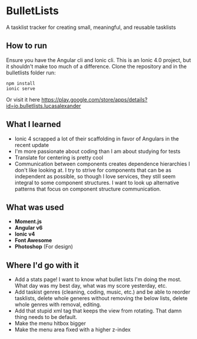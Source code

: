 # BulletLists
A tasklist tracker for creating small, meaningful, and reusable tasklists

## How to run

Ensure you have the Angular cli and Ionic cli. This is an Ionic 4.0 project, but it shouldn't make too much of a difference. Clone the repository and in the bulletlists folder run:

```
npm install
ionic serve
```

Or visit it here https://play.google.com/store/apps/details?id=io.bulletlists.lucasalexander

## What I learned

- Ionic 4 scrapped a lot of their scaffolding in favor of Angulars in the recent update
- I'm more passionate about coding than I am about studying for tests
- Translate for centering is pretty cool
- Communication between components creates dependence hierarchies I don't like looking at. I try to strive for components that can be as independent as possible, so though I love services, they still seem integral to some component structures. I want to look up alternative patterns that focus on component structure communication.

## What was used

- **Moment.js**
- **Angular v6**
- **Ionic v4**
- **Font Awesome**
- **Photoshop** (For design)

## Where I'd go with it

- Add a stats page! I want to know what bullet lists I'm doing the most. What day was my best day, what was my score yesterday, etc.
- Add taskist genres (cleaning, coding, music, etc.) and be able to reorder tasklists, delete whole generes without removing the below lists, delete whole genres with removal, editing.
- Add that stupid xml tag that keeps the view from rotating. That damn thing needs to be default.
- Make the menu hitbox bigger
- Make the menu area fixed with a higher z-index
